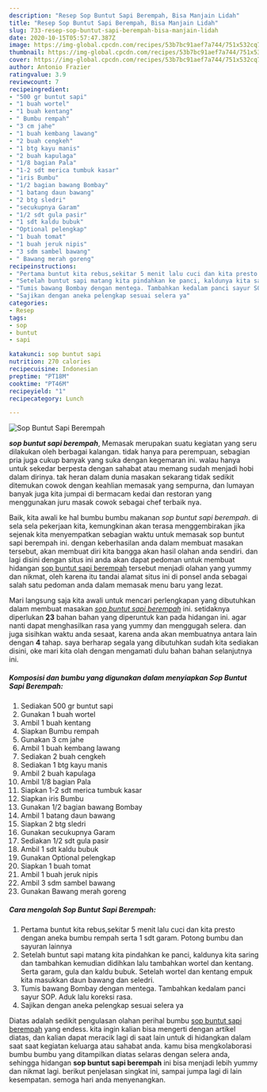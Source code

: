 ```yaml
---
description: "Resep Sop Buntut Sapi Berempah, Bisa Manjain Lidah"
title: "Resep Sop Buntut Sapi Berempah, Bisa Manjain Lidah"
slug: 733-resep-sop-buntut-sapi-berempah-bisa-manjain-lidah
date: 2020-10-15T05:57:47.387Z
image: https://img-global.cpcdn.com/recipes/53b7bc91aef7a744/751x532cq70/sop-buntut-sapi-berempah-foto-resep-utama.jpg
thumbnail: https://img-global.cpcdn.com/recipes/53b7bc91aef7a744/751x532cq70/sop-buntut-sapi-berempah-foto-resep-utama.jpg
cover: https://img-global.cpcdn.com/recipes/53b7bc91aef7a744/751x532cq70/sop-buntut-sapi-berempah-foto-resep-utama.jpg
author: Antonio Frazier
ratingvalue: 3.9
reviewcount: 7
recipeingredient:
- "500 gr buntut sapi"
- "1 buah wortel"
- "1 buah kentang"
- " Bumbu rempah"
- "3 cm jahe"
- "1 buah kembang lawang"
- "2 buah cengkeh"
- "1 btg kayu manis"
- "2 buah kapulaga"
- "1/8 bagian Pala"
- "1-2 sdt merica tumbuk kasar"
- "iris Bumbu"
- "1/2 bagian bawang Bombay"
- "1 batang daun bawang"
- "2 btg sledri"
- "secukupnya Garam"
- "1/2 sdt gula pasir"
- "1 sdt kaldu bubuk"
- "Optional pelengkap"
- "1 buah tomat"
- "1 buah jeruk nipis"
- "3 sdm sambel bawang"
- " Bawang merah goreng"
recipeinstructions:
- "Pertama buntut kita rebus,sekitar 5 menit lalu cuci dan kita presto dengan aneka bumbu rempah serta 1 sdt garam. Potong bumbu dan sayuran lainnya"
- "Setelah buntut sapi matang kita pindahkan ke panci, kaldunya kita saring dan tambahkan kemudian didihkan lalu tambahkan wortel dan kentang. Serta garam, gula dan kaldu bubuk. Setelah wortel dan kentang empuk kita masukkan daun bawang dan seledri."
- "Tumis bawang Bombay dengan mentega. Tambahkan kedalam panci sayur SOP. Aduk lalu koreksi rasa."
- "Sajikan dengan aneka pelengkap sesuai selera ya"
categories:
- Resep
tags:
- sop
- buntut
- sapi

katakunci: sop buntut sapi 
nutrition: 270 calories
recipecuisine: Indonesian
preptime: "PT18M"
cooktime: "PT46M"
recipeyield: "1"
recipecategory: Lunch

---
```



![Sop Buntut Sapi Berempah](https://img-global.cpcdn.com/recipes/53b7bc91aef7a744/751x532cq70/sop-buntut-sapi-berempah-foto-resep-utama.jpg)

<b><i>sop buntut sapi berempah</i></b>, Memasak merupakan suatu kegiatan yang seru dilakukan oleh berbagai kalangan. tidak hanya para perempuan, sebagian pria juga cukup banyak yang suka dengan kegemaran ini. walau hanya untuk sekedar berpesta dengan sahabat atau memang sudah menjadi hobi dalam dirinya. tak heran dalam dunia masakan sekarang tidak sedikit ditemukan cowok dengan keahlian memasak yang sempurna, dan lumayan banyak juga kita jumpai di bermacam kedai dan restoran yang menggunakan juru masak cowok sebagai chef terbaik nya.

Baik, kita awali ke hal bumbu bumbu makanan <i>sop buntut sapi berempah</i>. di sela sela pekerjaan kita, kemungkinan akan terasa menggembirakan jika sejenak kita menyempatkan sebagian waktu untuk memasak sop buntut sapi berempah ini. dengan keberhasilan anda dalam membuat masakan tersebut, akan membuat diri kita bangga akan hasil olahan anda sendiri. dan lagi disini dengan situs ini anda akan dapat pedoman untuk membuat hidangan <u>sop buntut sapi berempah</u> tersebut menjadi olahan yang yummy dan nikmat, oleh karena itu tandai alamat situs ini di ponsel anda sebagai salah satu pedoman anda dalam memasak menu baru yang lezat.




Mari langsung saja kita awali untuk mencari perlengkapan yang dibutuhkan dalam membuat masakan <u><i>sop buntut sapi berempah</i></u> ini. setidaknya diperlukan <b>23</b> bahan bahan yang diperuntuk kan pada hidangan ini. agar nanti dapat menghasilkan rasa yang yummy dan menggugah selera. dan juga sisihkan waktu anda sesaat, karena anda akan membuatnya antara lain dengan <b>4</b> tahap. saya berharap segala yang dibutuhkan sudah kita sediakan disini, oke mari kita olah dengan mengamati dulu bahan bahan selanjutnya ini.

<!--inarticleads1-->

##### Komposisi dan bumbu yang digunakan dalam menyiapkan Sop Buntut Sapi Berempah:

1. Sediakan 500 gr buntut sapi
1. Gunakan 1 buah wortel
1. Ambil 1 buah kentang
1. Siapkan  Bumbu rempah
1. Gunakan 3 cm jahe
1. Ambil 1 buah kembang lawang
1. Sediakan 2 buah cengkeh
1. Sediakan 1 btg kayu manis
1. Ambil 2 buah kapulaga
1. Ambil 1/8 bagian Pala
1. Siapkan 1-2 sdt merica tumbuk kasar
1. Siapkan iris Bumbu
1. Gunakan 1/2 bagian bawang Bombay
1. Ambil 1 batang daun bawang
1. Siapkan 2 btg sledri
1. Gunakan secukupnya Garam
1. Sediakan 1/2 sdt gula pasir
1. Ambil 1 sdt kaldu bubuk
1. Gunakan Optional pelengkap
1. Siapkan 1 buah tomat
1. Ambil 1 buah jeruk nipis
1. Ambil 3 sdm sambel bawang
1. Gunakan  Bawang merah goreng




<!--inarticleads2-->

##### Cara mengolah Sop Buntut Sapi Berempah:

1. Pertama buntut kita rebus,sekitar 5 menit lalu cuci dan kita presto dengan aneka bumbu rempah serta 1 sdt garam. Potong bumbu dan sayuran lainnya
1. Setelah buntut sapi matang kita pindahkan ke panci, kaldunya kita saring dan tambahkan kemudian didihkan lalu tambahkan wortel dan kentang. Serta garam, gula dan kaldu bubuk. Setelah wortel dan kentang empuk kita masukkan daun bawang dan seledri.
1. Tumis bawang Bombay dengan mentega. Tambahkan kedalam panci sayur SOP. Aduk lalu koreksi rasa.
1. Sajikan dengan aneka pelengkap sesuai selera ya




Diatas adalah sedikit pengulasan olahan perihal bumbu <u>sop buntut sapi berempah</u> yang endess. kita ingin kalian bisa mengerti dengan artikel diatas, dan kalian dapat meracik lagi di saat lain untuk di hidangkan dalam saat saat kegiatan keluarga atau sahabat anda. kamu bisa mengkolaborasi bumbu bumbu yang ditampilkan diatas selaras dengan selera anda, sehingga hidangan <b>sop buntut sapi berempah</b> ini bisa menjadi lebih yummy dan nikmat lagi. berikut penjelasan singkat ini, sampai jumpa lagi di lain kesempatan. semoga hari anda menyenangkan.
